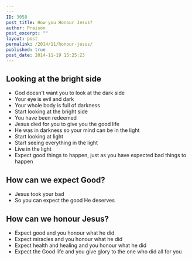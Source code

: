 ```yaml
---
---
ID: 3058
post_title: How you Honour Jesus?
author: Praison
post_excerpt: ""
layout: post
permalink: /2014/11/honour-jesus/
published: true
post_date: 2014-11-19 15:25:23
---
```

<h2>Looking at the bright side</h2>
<ul>
	<li>God doesn't want you to look at the dark side</li>
	<li>Your eye is evil and dark</li>
	<li>Your whole body is full of darkness</li>
	<li>Start looking at the bright side</li>
	<li>You have been redeemed</li>
	<li>Jesus died for you to give you the good life</li>
	<li>He was in darkness so your mind can be in the light</li>
	<li>Start looking at light</li>
	<li>Start seeing everything in the light</li>
	<li>Live in the light</li>
	<li>Expect good things to happen, just as you have expected bad things to happen</li>
</ul>
<h2>How can we expect Good?</h2>
<ul>
	<li>Jesus took your bad</li>
	<li>So you can expect the good He deserves</li>
</ul>
<h2>How can we honour Jesus?</h2>
<ul>
	<li>Expect good and you honour what he did</li>
	<li>Expect miracles and you honour what he did</li>
	<li>Expect health and healing and you honour what he did</li>
	<li>Expect the Good life and you give glory to the one who did all for you</li>
</ul>